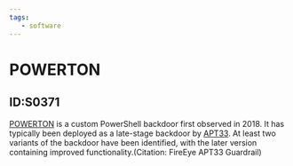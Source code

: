 ```yaml
---
tags:
   - software
---
```

# POWERTON
## ID:S0371
[POWERTON](software/S0371) is a custom PowerShell backdoor first observed in 2018. It has typically been deployed as a late-stage backdoor by [APT33](groups/G0064). At least two variants of the backdoor have been identified, with the later version containing improved functionality.(Citation: FireEye APT33 Guardrail)
